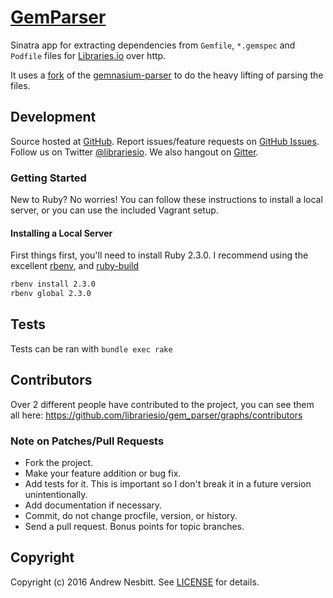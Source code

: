 # [GemParser](https://libraries.io/github/librariesio/gem_parser)

Sinatra app for extracting dependencies from `Gemfile`, `*.gemspec` and `Podfile` files for [Libraries.io](https://libraries.io) over http.

It uses a [fork](https://github.com/librariesio/gemnasium-parser) of the [gemnasium-parser](https://github.com/gemnasium/gemnasium-parser) to do the heavy lifting of parsing the files.

## Development

Source hosted at [GitHub](http://github.com/librariesio/gem_parser).
Report issues/feature requests on [GitHub Issues](http://github.com/librariesio/gem_parser/issues). Follow us on Twitter [@librariesio](https://twitter.com/librariesio). We also hangout on [Gitter](https://gitter.im/librariesio/gem_parser).

### Getting Started

New to Ruby? No worries! You can follow these instructions to install a local server, or you can use the included Vagrant setup.

#### Installing a Local Server

First things first, you'll need to install Ruby 2.3.0. I recommend using the excellent [rbenv](https://github.com/sstephenson/rbenv),
and [ruby-build](https://github.com/sstephenson/ruby-build)

```bash
rbenv install 2.3.0
rbenv global 2.3.0
```

## Tests

Tests can be ran with `bundle exec rake`

## Contributors

Over 2 different people have contributed to the project, you can see them all here: https://github.com/librariesio/gem_parser/graphs/contributors

### Note on Patches/Pull Requests

 * Fork the project.
 * Make your feature addition or bug fix.
 * Add tests for it. This is important so I don't break it in a
   future version unintentionally.
 * Add documentation if necessary.
 * Commit, do not change procfile, version, or history.
 * Send a pull request. Bonus points for topic branches.

## Copyright

Copyright (c) 2016 Andrew Nesbitt. See [LICENSE](https://github.com/librariesio/gem_parser/blob/master/LICENSE) for details.
